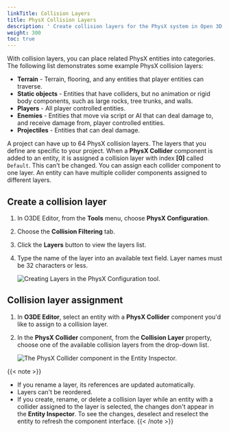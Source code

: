 ```yaml
---
linkTitle: Collision Layers
title: PhysX Collision Layers
description: ' Create collision layers for the PhysX system in Open 3D Engine (O3DE). '
weight: 300
toc: true
---
```


With collision layers, you can place related PhysX entities into categories. The following list demonstrates some example PhysX collision layers:

* **Terrain** - Terrain, flooring, and any entities that player entities can traverse.
* **Static objects** - Entities that have colliders, but no animation or rigid body components, such as large rocks, tree trunks, and walls.
* **Players** - All player controlled entities.
* **Enemies** - Entities that move via script or AI that can deal damage to, and receive damage from, player controlled entities.
* **Projectiles** - Entities that can deal damage.

A project can have up to 64 PhysX collision layers. The layers that you define are specific to your project. When a **PhysX Collider** component is added to an entity, it is assigned a collision layer with index **\[0\]** called `Default`. This can't be changed. You can assign each collider component to one layer. An entity can have multiple collider components assigned to different layers.

## Create a collision layer

1. In O3DE Editor, from the **Tools** menu, choose **PhysX Configuration**.

1. Choose the **Collision Filtering** tab.

1. Click the **Layers** button to view the layers list.

1. Type the name of the layer into an available text field. Layer names must be 32 characters or less.

    ![Creating Layers in the PhysX Configuration tool.](/images/user-guide/interactivity/physics/nvidia-physx/configuring/physx-configuration-2.png)

## Collision layer assignment

1. In **O3DE Editor**, select an entity with a **PhysX Collider** component you'd like to assign to a collision layer.

1. In the **PhysX Collider** component, from the **Collision Layer** property, choose one of the available collision layers from the drop-down list.

    ![The PhysX Collider component in the Entity Inspector.](/images/user-guide/interactivity/physics/nvidia-physx/configuring/physx-configuration-3.png)

{{< note >}} 
* If you rename a layer, its references are updated automatically.
* Layers can't be reordered.
* If you create, rename, or delete a collision layer while an entity with a collider assigned to the layer is selected, the changes don't appear in the **Entity Inspector**. To see the changes, deselect and reselect the entity to refresh the component interface.
{{< /note >}}
